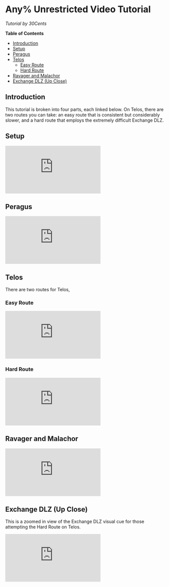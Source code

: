 # Any% Unrestricted Video Tutorial

*Tutorial by 30Cents*

**Table of Contents**
- [Introduction](#introduction)
- [Setup](#setup)
- [Peragus](#peragus)
- [Telos](#telos)
  - [Easy Route](#easy-route)
  - [Hard Route](#hard-route)
- [Ravager and Malachor](#ravager-and-malachor)
- [Exchange DLZ (Up Close)](#exchange-dlz-up-close)

## Introduction

This tutorial is broken into four parts, each linked below.  On Telos, there are two routes you can take: an easy route that is consistent but considerably slower, and a hard route that employs the extremely difficult Exchange DLZ.

## Setup

<div class="video-container">
    <iframe title="YouTube video player" src="https://www.youtube.com/embed/rjXvQRAs-hI" frameborder="0"></iframe>
</div>

## Peragus

<div class="video-container">
    <iframe title="YouTube video player" src="https://www.youtube.com/embed/Hpy3eBTI5zA" frameborder="0"></iframe>
</div>

## Telos

There are two routes for Telos, 

### Easy Route

<div class="video-container">
    <iframe title="YouTube video player" src="https://www.youtube.com/embed/ENyfNXSENC0" frameborder="0"></iframe>
</div>

### Hard Route

<div class="video-container">
    <iframe title="YouTube video player" src="https://www.youtube.com/embed/KRCIHffZxv0" frameborder="0"></iframe>
</div>

## Ravager and Malachor

<div class="video-container">
    <iframe title="YouTube video player" src="https://www.youtube.com/embed/Y1iaonscxwk" frameborder="0"></iframe>
</div>

## Exchange DLZ (Up Close)

This is a zoomed in view of the Exchange DLZ visual cue for those attempting the Hard Route on Telos.

<div class="video-container">
    <iframe title="YouTube video player" src="https://www.youtube.com/embed/ApktEIs8dJQ" frameborder="0"></iframe>
</div>
